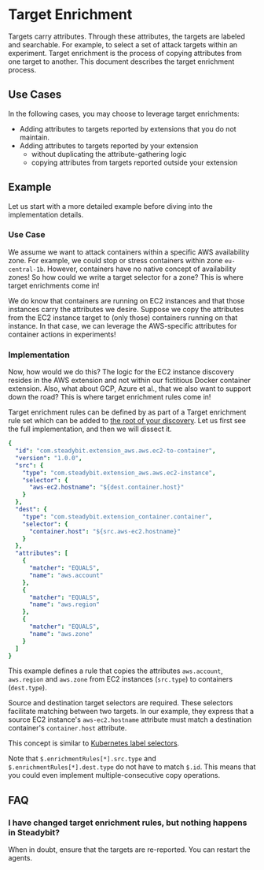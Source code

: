 # Target Enrichment

Targets carry attributes. Through these attributes, the targets are labeled and searchable. For example, to select a set of attack targets within an experiment. Target enrichment is the process of copying attributes from one target to another. This document describes the target enrichment process.

## Use Cases

In the following cases, you may choose to leverage target enrichments:

- Adding attributes to targets reported by extensions that you do not maintain.
- Adding attributes to targets reported by your extension
  - without duplicating the attribute-gathering logic
  - copying attributes from targets reported outside your extension

## Example

Let us start with a more detailed example before diving into the implementation details.

### Use Case

We assume we want to attack containers within a specific AWS availability zone. For example, we could stop or stress containers within zone `eu-central-1b`. However, containers have no native concept of availability zones! So how could we write a target selector for a zone? This is where target enrichments come in!

We do know that containers are running on EC2 instances and that those instances carry the attributes we desire. Suppose we copy the attributes from the EC2 instance target to (only those) containers running on that instance. In that case, we can leverage the AWS-specific attributes for container actions in experiments!

### Implementation

Now, how would we do this? The logic for the EC2 instance discovery resides in the AWS extension and not within our fictitious Docker container extension. Also, what about GCP, Azure et al., that we also want to support down the road? This is where target enrichment rules come in!

Target enrichment rules can be defined by as part of a Target enrichment rule set which can be added to [the root of your discovery](./discovery-api.md#target-enrichment-rules). Let us first see the full implementation, and then we will dissect it.

```yaml
{
  "id": "com.steadybit.extension_aws.aws.ec2-to-container",
  "version": "1.0.0",
  "src": {
    "type": "com.steadybit.extension_aws.aws.ec2-instance",
    "selector": {
      "aws-ec2.hostname": "${dest.container.host}"
    }
  },
  "dest": {
    "type": "com.steadybit.extension_container.container",
    "selector": {
      "container.host": "${src.aws-ec2.hostname}"
    }
  },
  "attributes": [
    {
      "matcher": "EQUALS",
      "name": "aws.account"
    },
    {
      "matcher": "EQUALS",
      "name": "aws.region"
    },
    {
      "matcher": "EQUALS",
      "name": "aws.zone"
    }
  ]
}
```

This example defines a rule that copies the attributes `aws.account`, `aws.region` and `aws.zone` from EC2 instances (`src.type`) to containers (`dest.type`).

Source and destination target selectors are required. These selectors facilitate matching between two targets. In our example, they express that a source EC2 instance's `aws-ec2.hostname` attribute must match a destination container's `container.host` attribute.

This concept is similar to [Kubernetes label selectors](https://kubernetes.io/docs/concepts/overview/working-with-objects/labels/).

Note that `$.enrichmentRules[*].src.type` and `$.enrichmentRules[*].dest.type` do not have to match `$.id`. This means that you could even implement multiple-consecutive copy operations.

## FAQ

### I have changed target enrichment rules, but nothing happens in Steadybit?

When in doubt, ensure that the targets are re-reported. You can restart the agents.
